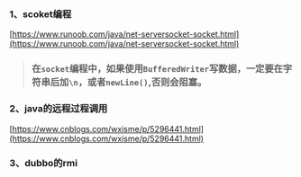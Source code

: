 ### 1、scoket编程

[https://www.runoob.com/java/net-serversocket-socket.html](https://www.runoob.com/java/net-serversocket-socket.html)

> ### **在`socket`编程中，如果使用`BufferedWriter`写数据，一定要在字符串后加`\n`，或者`newLine()`,否则会阻塞。**

### 2、java的远程过程调用

[https://www.cnblogs.com/wxisme/p/5296441.html](https://www.cnblogs.com/wxisme/p/5296441.html)

### 3、dubbo的rmi

